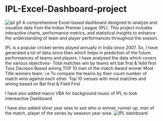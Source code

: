 # IPL-Excel-Dashboard-project
![ipl gif](https://github.com/user-attachments/assets/e6388997-7588-4174-b4e6-393c3e3dfa87)
A comprehensive Excel-based dashboard designed to analyze and visualize data from the Indian Premier League (IPL). This project includes interactive charts, performance metrics, and statistical insights to enhance the understanding of team and player performances throughout the season.

IPL is a popular cricket series played annually in India since 2007. So, I have generated a lot of data since then which helps in prediction of the future performances of teams and players. I have analysed the data which covers the various objectives-
Total matches win by teams wrt bat first & feild first 
Toss Decision Based wining 
TOP 10 man of the match Award winner 
Most Title winners team.  i.e To compare the teams by their count number of match wins against each other.
Top 10 venues with most matches and wining based on Bat first & Field First 

I have also added macro VBA for background music of IPL to look intereactive Dashboard 

I have also added slicer year wise to see who is winner, runner up, man of the match, player of the series by seaseon year wise.
![IPL dashboard](https://github.com/user-attachments/assets/f44344be-b214-45c9-8d75-b04dd874034c)







